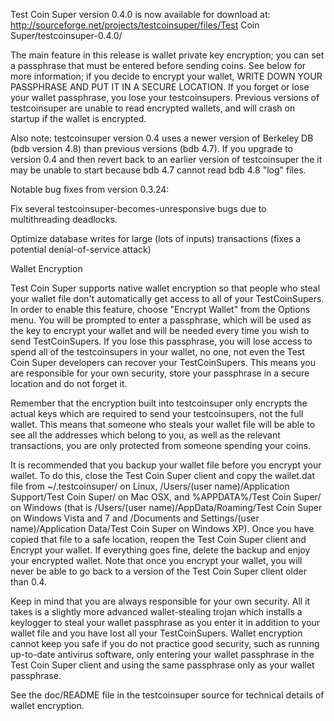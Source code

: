 Test Coin Super version 0.4.0 is now available for download at:
http://sourceforge.net/projects/testcoinsuper/files/Test Coin Super/testcoinsuper-0.4.0/

The main feature in this release is wallet private key encryption;
you can set a passphrase that must be entered before sending coins.
See below for more information; if you decide to encrypt your wallet,
WRITE DOWN YOUR PASSPHRASE AND PUT IT IN A SECURE LOCATION. If you
forget or lose your wallet passphrase, you lose your testcoinsupers.
Previous versions of testcoinsuper are unable to read encrypted wallets,
and will crash on startup if the wallet is encrypted.

Also note: testcoinsuper version 0.4 uses a newer version of Berkeley DB
(bdb version 4.8) than previous versions (bdb 4.7). If you upgrade
to version 0.4 and then revert back to an earlier version of testcoinsuper
the it may be unable to start because bdb 4.7 cannot read bdb 4.8
"log" files.


Notable bug fixes from version 0.3.24:

Fix several testcoinsuper-becomes-unresponsive bugs due to multithreading
deadlocks.

Optimize database writes for large (lots of inputs) transactions
(fixes a potential denial-of-service attack)


Wallet Encryption

Test Coin Super supports native wallet encryption so that people who steal your
wallet file don't automatically get access to all of your TestCoinSupers.
In order to enable this feature, choose "Encrypt Wallet" from the
Options menu.  You will be prompted to enter a passphrase, which
will be used as the key to encrypt your wallet and will be needed
every time you wish to send TestCoinSupers.  If you lose this passphrase,
you will lose access to spend all of the testcoinsupers in your wallet,
no one, not even the Test Coin Super developers can recover your TestCoinSupers.
This means you are responsible for your own security, store your
passphrase in a secure location and do not forget it.

Remember that the encryption built into testcoinsuper only encrypts the
actual keys which are required to send your testcoinsupers, not the full
wallet.  This means that someone who steals your wallet file will
be able to see all the addresses which belong to you, as well as the
relevant transactions, you are only protected from someone spending
your coins.

It is recommended that you backup your wallet file before you
encrypt your wallet.  To do this, close the Test Coin Super client and
copy the wallet.dat file from ~/.testcoinsuper/ on Linux, /Users/(user
name)/Application Support/Test Coin Super/ on Mac OSX, and %APPDATA%/Test Coin Super/
on Windows (that is /Users/(user name)/AppData/Roaming/Test Coin Super on
Windows Vista and 7 and /Documents and Settings/(user name)/Application
Data/Test Coin Super on Windows XP).  Once you have copied that file to a
safe location, reopen the Test Coin Super client and Encrypt your wallet.
If everything goes fine, delete the backup and enjoy your encrypted
wallet.  Note that once you encrypt your wallet, you will never be
able to go back to a version of the Test Coin Super client older than 0.4.

Keep in mind that you are always responsible for your own security.
All it takes is a slightly more advanced wallet-stealing trojan which
installs a keylogger to steal your wallet passphrase as you enter it
in addition to your wallet file and you have lost all your TestCoinSupers.
Wallet encryption cannot keep you safe if you do not practice
good security, such as running up-to-date antivirus software, only
entering your wallet passphrase in the Test Coin Super client and using the
same passphrase only as your wallet passphrase.

See the doc/README file in the testcoinsuper source for technical details
of wallet encryption.
